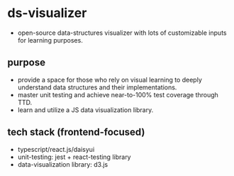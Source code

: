 # ds-visualizer
* open-source data-structures visualizer with lots of customizable inputs for learning purposes.

## purpose
* provide a space for those who rely on visual learning to deeply understand data structures and their implementations.
* master unit testing and achieve near-to-100% test coverage through TTD.
* learn and utilize a JS data visualization library.

## tech stack (frontend-focused)
* typescript/react.js/daisyui
* unit-testing: jest + react-testing library
* data-visualization library: d3.js
